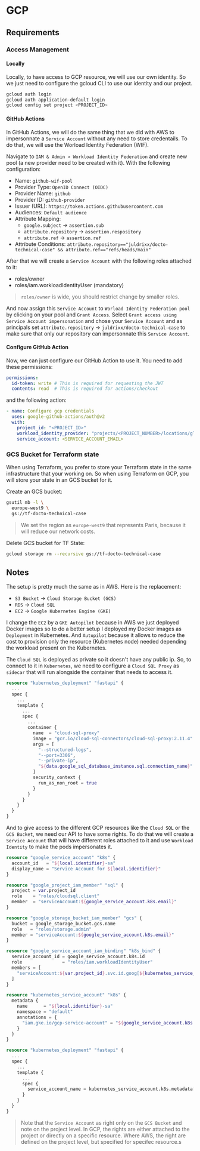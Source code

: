 # GCP

## Requirements

### Access Management

#### Locally

Locally, to have access to GCP resource, we will use our own identity. So we just need to configure the gcloud CLI to use our identity and our project.
```sh
gcloud auth login
gcloud auth application-default login
gcloud config set project <PROJECT_ID>
```

#### GitHub Actions

In GitHub Actions, we will do the same thing that we did with AWS to impersonnate a `Service Account` without any need to store credentails.
To do that, we will use the Worload Identity Federation (WIF).

Navigate to `IAM & Admin > Workload Identity Federation` and create new pool (a new provider need to be created with it). With the following configuration:
- Name: `github-wif-pool`
- Provider Type: `OpenID Connect (OIDC)`
- Provider Name: `github`
- Provider ID: `github-provider`
- Issuer (URL): `https://token.actions.githubusercontent.com`
- Audiences: `Default audience`
- Attribute Mapping:
  - `google.subject` -> `assertion.sub`
  - `attribute.repository` -> `assertion.respository`
  - `attribute.ref` -> `assertion.ref`
- Attribute Conditions: `attribute.repository=="juldrixx/docto-technical-case" && attribute.ref=="refs/heads/main"`

After that we will create a `Service Account` with the following roles attached to it:
- roles/owner
- roles/iam.workloadIdentityUser (mandatory)
> `roles/owner` is wide, you should restrict change by smaller roles.

And now assign this `Service Account` to `Worload Identity Federation pool` by clicking on your pool and `Grant Access`. Select `Grant access using Service Account impersonation` and chose your `Service Account` and as principals set `attribute.repository` -> `juldrixx/docto-technical-case` to make sure that only our repository can impersonnate this `Service Account`.


#### Configure GitHub Action

Now, we can just configure our GitHub Action to use it.
You need to add these permissions:

```yaml
permissions:
  id-token: write # This is required for requesting the JWT
  contents: read  # This is required for actions/checkout
```

and the following action:

```yaml
- name: Configure gcp credentials
  uses: google-github-actions/auth@v2
  with:
    project_id: "<PROJECT_ID>"
    workload_identity_provider: "projects/<PROJECT_NUMBER>/locations/global/workloadIdentityPools/<WIF_POOL_ID>/providers/<WIF_PROVIDER_ID>"
    service_account: <SERVICE_ACCOUNT_EMAIL>
```

### GCS Bucket for Terraform state

When using Terraform, you prefer to store your Terraform state in the same infrastructure that your working on.
So when using Terraform on GCP, you will store your state in an GCS bucket for it.

Create an GCS bucket:

```sh
gsutil mb -l \
  europe-west9 \
  gs://tf-docto-technical-case
```

> We set the region as `europe-west9` that represents Paris, because it will reduce our network costs.

Delete GCS bucket for TF State:

```sh
gcloud storage rm --recursive gs://tf-docto-technical-case
```

## Notes

The setup is pretty much the same as in AWS. Here is the replacement:
- `S3 Bucket` -> `Cloud Storage Bucket (GCS)`
- `RDS` -> `Cloud SQL`
- `EC2` -> `Google Kubernetes Engine (GKE)`

I change the `EC2` by a `GKE Autopilot` because in AWS we just deployed Docker images so to do a better setup I deployed my Docker images as `Deployment` in Kubernetes. And `Autopilot` because it allows to reduce the cost to provision only the resource (Kubernetes node) needed depending the workload present on the Kubernetes.

The `Cloud SQL` is deployed as private so it doesn't have any public ip. So, to connect to it in `Kubernetes`, we need to configure a `Cloud SQL Proxy` as `sidecar` that will run alongside the container that needs to access it.

```tf
resource "kubernetes_deployment" "fastapi" {
  ...
  spec {    
    ...
    template {      
      ...
      spec {
        ...
        container {
          name  = "cloud-sql-proxy"
          image = "gcr.io/cloud-sql-connectors/cloud-sql-proxy:2.11.4"
          args = [
            "--structured-logs",
            "--port=3306",
            "--private-ip",
            "${data.google_sql_database_instance.sql.connection_name}"
          ]
          security_context {
            run_as_non_root = true
          }
        }
      }
    }
  }
}
```

And to give access to the different GCP resources like the `Cloud SQL` or the `GCS Bucket`, we need our API to have some rights. To do that we will create a `Service Account` that will have different roles attached to it and use `Workload Identity` to make the pods impersonates it.
```tf
resource "google_service_account" "k8s" {
  account_id   = "${local.identifier}-sa"
  display_name = "Service Account for ${local.identifier}"
}

resource "google_project_iam_member" "sql" {
  project = var.project_id
  role    = "roles/cloudsql.client"
  member  = "serviceAccount:${google_service_account.k8s.email}"
}

resource "google_storage_bucket_iam_member" "gcs" {
  bucket = google_storage_bucket.gcs.name
  role   = "roles/storage.admin"
  member = "serviceAccount:${google_service_account.k8s.email}"
}

resource "google_service_account_iam_binding" "k8s_bind" {
  service_account_id = google_service_account.k8s.id
  role               = "roles/iam.workloadIdentityUser"
  members = [
    "serviceAccount:${var.project_id}.svc.id.goog[${kubernetes_service_account.k8s.metadata[0].namespace}/${kubernetes_service_account.k8s.metadata[0].name}]"
  ]
}

resource "kubernetes_service_account" "k8s" {
  metadata {
    name      = "${local.identifier}-sa"
    namespace = "default"
    annotations = {
      "iam.gke.io/gcp-service-account" = "${google_service_account.k8s.email}"
    }
  }
}

resource "kubernetes_deployment" "fastapi" {
  ...
  spec {
    ...
    template {
      ...
      spec {
        service_account_name = kubernetes_service_account.k8s.metadata[0].name
      }
    }
  }
}
```

> Note that the `Service Account` as right only on the `GCS Bucket` and note on the project level. In GCP, the rights are either attached to the project or directly on a specific resource. Where AWS, the right are defined on the project level, but specified for specifec resource.s